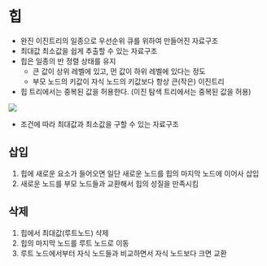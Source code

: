 # 힙

-  완진 이진트리의 일종으로 우선순위 큐를 위하여 만들어진 자료구조
-  최대값 최소값을 쉽게 추출할 수 있는 자료구조
-  힙은 일종의 반 정렬 상태를 유지
   -  큰 값이 상위 레벨에 있고, 먼 값이 하위 레벨에 있다는 정도
   -  부모 노드의 키값이 자식 노드의 키값보다 항상 큰(작은) 이진트리
-  힙 트리에서는 중복된 값을 허용한다. (이진 탐색 트리에서는 중복된 값을 허용)

<img src="https://gmlwjd9405.github.io/images/data-structure-heap/types-of-heap.png">

-  조건에 따라 최대값과 최소값을 구할 수 있는 자료구조

## 삽입

1. 힙에 새로운 요소가 들어오면 일단 새로운 노드를 힙의 마지막 노드에 이어사 삽입
2. 새로운 노드를 부모 노드들과 교환해서 힙의 성질을 만족시킴

## 삭제

1. 힙에서 최대값(루트노드) 삭제
2. 힙의 마지막 노드를 루트 노드로 이동
3. 루트 노드에서부터 자식 노드들과 비교하면서 자식 노드보다 크면 교환
